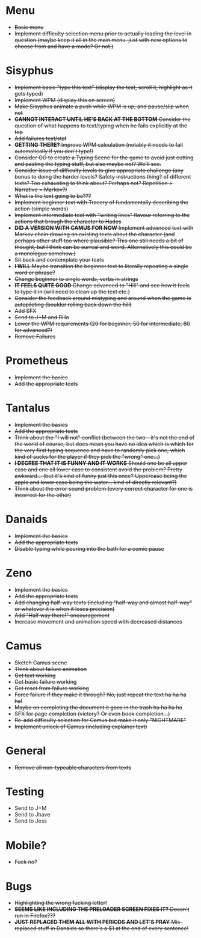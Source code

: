 # Menu

- ~~Basic menu~~
- ~~Implement difficulty selection menu prior to actually loading the level in question (maybe keep it all in the main menu. just with new options to choose from and have a mode? Or not.)~~

# Sisyphus

- ~~Implement basic "type this text" (display the text, scroll it, highlight as it gets typed)~~
- ~~Implement WPM (display this on screen)~~
- ~~Make Sisyphus animate a push while WPM is up, and pause/slip when not~~
- ~~__CANNOT INTERACT UNTIL HE'S BACK AT THE BOTTOM__ Consider the question of what happens to text/typing when he fails explicitly at the top~~
- ~~Add failures text/stat~~
- ~~__GETTING THERE?__ Improve WPM calculation (notably it needs to fall automatically if you don't type!)~~
- ~~Consider OO to create a Typing Scene for the game to avoid just cutting and pasting the typing stuff, but also maybe not? We'll see.~~
- ~~Consider issue of difficulty levels to give appropriate challenge (any bonus to doing the harder levels? Safety instructions thing? of different texts? Too exhausting to think about? Perhaps not? Repetition > Narrative > Markov?)~~
- ~~What is the text going to be???~~
- ~~Implement beginner text with Tracery of fundamentally describing the action (simple words)~~
- ~~Implement intermediate text with "writing lines" flavour referring to the actions that brough the character to Hades~~
- ~~__DID A VERSION WITH CAMUS FOR NOW__ Implement advanced text with Markov chain drawing on existing texts about the character (and perhaps other stuff too where plausible? This one still needs a bit of thought, but I think can be surreal and weird. Alternatively this could be a monologue somehow.)~~
- ~~Sit back and contemplate your texts~~
- ~~__I WILL__ Maybe transition the beginner text to literally repeating a single word or phrase?~~
- ~~Change beginner to single words, verbs in strings~~
- ~~__IT FEELS QUITE GOOD__ Change advanced to "Hill" and see how it feels to type it in (will need to clean up the text etc.)~~
- ~~Consider the feedback around mistyping and around when the game is autopiloting (boulder rolling back down the hill)~~
- ~~Add SFX~~
- ~~Send to J+M and Rilla~~
- ~~Lower the WPM requirements (20 for beginner, 50 for intermediate, 80 for advanced?)~~
- ~~Remove Failures~~

# Prometheus

- ~~Implement the basics~~
- ~~Add the appropriate texts~~

# Tantalus

- ~~Implement the basics~~
- ~~Add the appropriate texts~~
- ~~Think about the "I will not" conflict (between the two - it's not the end of the world of course, but does mean you have no idea which is which for the very first typing sequence and have to randomly pick one, which kind of sucks for the player if they pick the "wrong" one...)~~
- ~~__I DECREE THAT IT IS FUNNY AND IT WORKS__ Should one be all upper case and one all lower case to consistent avoid the problem? Pretty awkward... (but it's kind of funny just this once? Uppercase being the apple and lower case being the water... kind of directly relevant?)~~
- ~~Think about the error sound problem (every correct character for one is incorrect for the other)~~

# Danaids

- ~~Implement the basics~~
- ~~Add the appropriate texts~~
- ~~Disable typing while pouring into the bath for a comic pause~~

# Zeno

- ~~Implement the basics~~
- ~~Add the appropriate texts~~
- ~~Add changing half-way texts (including "half-way and almost half-way" or whatever it is when it loses precision)~~
- ~~Add "Half way there!" encouragement~~
- ~~Increase movement and animation speed with decreased distances~~

# Camus

- ~~Sketch Camus scene~~
- ~~Think about failure animation~~
- ~~Get text working~~
- ~~Get basic failure working~~
- ~~Get reset from failure working~~
- ~~Force failure if they make it through? No, just repeat the text ha ha ha ha!~~
- ~~Maybe on completing the document it goes in the trash ha ha ha ha~~
- ~~SFX for page completion (victory? Or even book completion...)~~
- ~~Re-add difficulty selection for Camus but make it only "NIGHTMARE"~~
- ~~Implement unlock of Camus (including explainer text)~~

# General

- ~~Remove all non-typeable characters from texts~~

# Testing

- Send to J+M
- Send to Jhave
- Send to Jess

# Mobile?

- ~~Fuck no?~~

# Bugs

- ~~Highlighting the wrong fucking letter!~~
- ~~__SEEMS LIKE INCLUDING THE PRELOADER SCREEN FIXES IT?__ Doesn't run in Firefox???~~
- ~~__JUST REPLACED THEM ALL WITH PERIODS AND LET'S PRAY__ Mis-replaced stuff in Danaids so there's a $1 at the end of every sentence!~~
